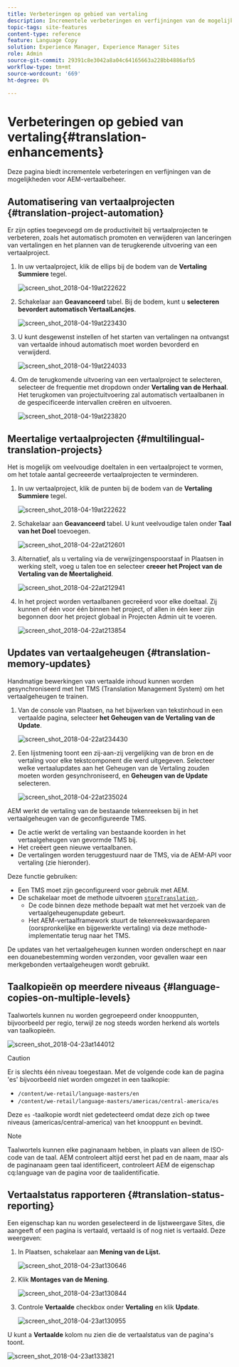 ```yaml
---
title: Verbeteringen op gebied van vertaling
description: Incrementele verbeteringen en verfijningen van de mogelijkheden voor vertaalbeheer van AEM.
topic-tags: site-features
content-type: reference
feature: Language Copy
solution: Experience Manager, Experience Manager Sites
role: Admin
source-git-commit: 29391c8e3042a8a04c64165663a228bb4886afb5
workflow-type: tm+mt
source-wordcount: '669'
ht-degree: 0%

---
```


# Verbeteringen op gebied van vertaling{#translation-enhancements}

Deze pagina biedt incrementele verbeteringen en verfijningen van de mogelijkheden voor AEM-vertaalbeheer.

## Automatisering van vertaalprojecten {#translation-project-automation}

Er zijn opties toegevoegd om de productiviteit bij vertaalprojecten te verbeteren, zoals het automatisch promoten en verwijderen van lanceringen van vertalingen en het plannen van de terugkerende uitvoering van een vertaalproject.

1. In uw vertaalproject, klik de ellips bij de bodem van de **Vertaling Summiere** tegel.

   ![ screen_shot_2018-04-19at222622 ](assets/screen_shot_2018-04-19at222622.jpg)

1. Schakelaar aan **Geavanceerd** tabel. Bij de bodem, kunt u **selecteren bevordert automatisch VertaalLancjes**.

   ![ screen_shot_2018-04-19at223430 ](assets/screen_shot_2018-04-19at223430.jpg)

1. U kunt desgewenst instellen of het starten van vertalingen na ontvangst van vertaalde inhoud automatisch moet worden bevorderd en verwijderd.

   ![ screen_shot_2018-04-19at224033 ](assets/screen_shot_2018-04-19at224033.jpg)

1. Om de terugkomende uitvoering van een vertaalproject te selecteren, selecteer de frequentie met dropdown onder **Vertaling van de Herhaal**. Het terugkomen van projectuitvoering zal automatisch vertaalbanen in de gespecificeerde intervallen creëren en uitvoeren.

   ![ screen_shot_2018-04-19at223820 ](assets/screen_shot_2018-04-19at223820.jpg)

## Meertalige vertaalprojecten {#multilingual-translation-projects}

Het is mogelijk om veelvoudige doeltalen in een vertaalproject te vormen, om het totale aantal gecreeerde vertaalprojecten te verminderen.

1. In uw vertaalproject, klik de punten bij de bodem van de **Vertaling Summiere** tegel.

   ![ screen_shot_2018-04-19at222622 ](assets/screen_shot_2018-04-19at222622.jpg)

1. Schakelaar aan **Geavanceerd** tabel. U kunt veelvoudige talen onder **Taal van het Doel** toevoegen.

   ![ screen_shot_2018-04-22at212601 ](assets/screen_shot_2018-04-22at212601.jpg)

1. Alternatief, als u vertaling via de verwijzingenspoorstaaf in Plaatsen in werking stelt, voeg u talen toe en selecteer **creeer het Project van de Vertaling van de Meertaligheid**.

   ![ screen_shot_2018-04-22at212941 ](assets/screen_shot_2018-04-22at212941.jpg)

1. In het project worden vertaalbanen gecreëerd voor elke doeltaal. Zij kunnen of één voor één binnen het project, of allen in één keer zijn begonnen door het project globaal in Projecten Admin uit te voeren.

   ![ screen_shot_2018-04-22at213854 ](assets/screen_shot_2018-04-22at213854.jpg)

## Updates van vertaalgeheugen {#translation-memory-updates}

Handmatige bewerkingen van vertaalde inhoud kunnen worden gesynchroniseerd met het TMS (Translation Management System) om het vertaalgeheugen te trainen.

1. Van de console van Plaatsen, na het bijwerken van tekstinhoud in een vertaalde pagina, selecteer **het Geheugen van de Vertaling van de Update**.

   ![ screen_shot_2018-04-22at234430 ](assets/screen_shot_2018-04-22at234430.jpg)

1. Een lijstmening toont een zij-aan-zij vergelijking van de bron en de vertaling voor elke tekstcomponent die werd uitgegeven. Selecteer welke vertaalupdates aan het Geheugen van de Vertaling zouden moeten worden gesynchroniseerd, en **Geheugen van de Update** selecteren.

   ![ screen_shot_2018-04-22at235024 ](assets/screen_shot_2018-04-22at235024.jpg)

AEM werkt de vertaling van de bestaande tekenreeksen bij in het vertaalgeheugen van de geconfigureerde TMS.

* De actie werkt de vertaling van bestaande koorden in het vertaalgeheugen van gevormde TMS bij.
* Het creëert geen nieuwe vertaalbanen.
* De vertalingen worden teruggestuurd naar de TMS, via de AEM-API voor vertaling (zie hieronder).

Deze functie gebruiken:

* Een TMS moet zijn geconfigureerd voor gebruik met AEM.
* De schakelaar moet de methode uitvoeren [`storeTranslation` ](https://developer.adobe.com/experience-manager/reference-materials/cloud-service/javadoc/com/adobe/granite/translation/api/TranslationService.html).
   * De code binnen deze methode bepaalt wat met het verzoek van de vertaalgeheugenupdate gebeurt.
   * Het AEM-vertaalframework stuurt de tekenreekswaardeparen (oorspronkelijke en bijgewerkte vertaling) via deze methode-implementatie terug naar het TMS.

De updates van het vertaalgeheugen kunnen worden onderschept en naar een douanebestemming worden verzonden, voor gevallen waar een merkgebonden vertaalgeheugen wordt gebruikt.

## Taalkopieën op meerdere niveaus {#language-copies-on-multiple-levels}

Taalwortels kunnen nu worden gegroepeerd onder knooppunten, bijvoorbeeld per regio, terwijl ze nog steeds worden herkend als wortels van taalkopieën.

![ screen_shot_2018-04-23at144012 ](assets/screen_shot_2018-04-23at144012.jpg)

>[!CAUTION]
>
>Er is slechts één niveau toegestaan. Met de volgende code kan de pagina &#39;es&#39; bijvoorbeeld niet worden omgezet in een taalkopie:
>
>* `/content/we-retail/language-masters/en`
>* `/content/we-retail/language-masters/americas/central-america/es`
>
>Deze `es` -taalkopie wordt niet gedetecteerd omdat deze zich op twee niveaus (americas/central-america) van het knooppunt `en` bevindt.

>[!NOTE]
>
>Taalwortels kunnen elke paginanaam hebben, in plaats van alleen de ISO-code van de taal. AEM controleert altijd eerst het pad en de naam, maar als de paginanaam geen taal identificeert, controleert AEM de eigenschap cq:language van de pagina voor de taalidentificatie.

## Vertaalstatus rapporteren {#translation-status-reporting}

Een eigenschap kan nu worden geselecteerd in de lijstweergave Sites, die aangeeft of een pagina is vertaald, vertaald is of nog niet is vertaald. Deze weergeven:

1. In Plaatsen, schakelaar aan **Mening van de Lijst.**

   ![ screen_shot_2018-04-23at130646 ](assets/screen_shot_2018-04-23at130646.jpg)

1. Klik **Montages van de Mening**.

   ![ screen_shot_2018-04-23at130844 ](assets/screen_shot_2018-04-23at130844.jpg)

1. Controle **Vertaalde** checkbox onder **Vertaling** en klik **Update**.

   ![ screen_shot_2018-04-23at130955 ](assets/screen_shot_2018-04-23at130955.jpg)

U kunt a **Vertaalde** kolom nu zien die de vertaalstatus van de pagina&#39;s toont.

![ screen_shot_2018-04-23at133821 ](assets/screen_shot_2018-04-23at133821.jpg)
